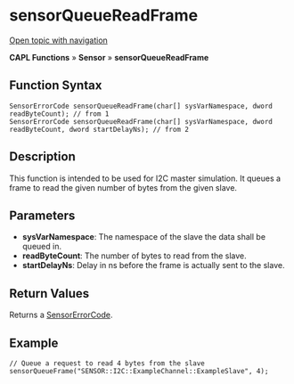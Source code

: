 # sensorQueueReadFrame

[Open topic with navigation](../../../../../CANoeDEFamily.htm#Topics/CAPLFunctions/Sensor/Functions/CAPLfunctionSensorQueueReadFrame.md)

**CAPL Functions** » **Sensor** » **sensorQueueReadFrame**

## Function Syntax

```plaintext
SensorErrorCode sensorQueueReadFrame(char[] sysVarNamespace, dword readByteCount); // from 1
SensorErrorCode sensorQueueReadFrame(char[] sysVarNamespace, dword readByteCount, dword startDelayNs); // from 2
```

## Description

This function is intended to be used for I2C master simulation. It queues a frame to read the given number of bytes from the given slave.

## Parameters

- **sysVarNamespace**: The namespace of the slave the data shall be queued in.
- **readByteCount**: The number of bytes to read from the slave.
- **startDelayNs**: Delay in ns before the frame is actually sent to the slave.

## Return Values

Returns a [SensorErrorCode](../CAPLfunctionsSensorEnumeration.md).

## Example

```plaintext
// Queue a request to read 4 bytes from the slave
sensorQueueFrame("SENSOR::I2C::ExampleChannel::ExampleSlave", 4);
```

